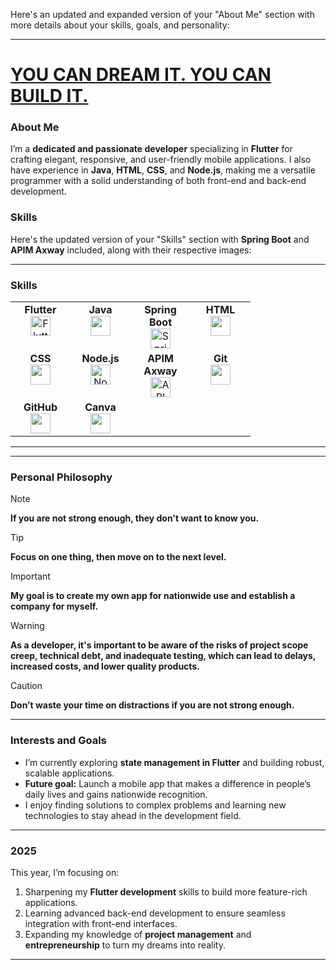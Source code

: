 Here's an updated and expanded version of your "About Me" section with more details about your skills, goals, and personality:

---

# [YOU CAN DREAM IT. YOU CAN BUILD IT.](#menu)

### About Me

I’m a **dedicated and passionate developer** specializing in **Flutter** for crafting elegant, responsive, and user-friendly mobile applications. I also have experience in **Java**, **HTML**, **CSS**, and **Node.js**, making me a versatile programmer with a solid understanding of both front-end and back-end development.

### Skills

Here's the updated version of your "Skills" section with **Spring Boot** and **APIM Axway** included, along with their respective images:

---

### Skills

<table width="350px">
    <tbody>
        <tr valign="top">
            <td width="80px" align="center">
                <span><strong>Flutter</strong></span><br>
                <img height="32" src="https://cdn.jsdelivr.net/gh/devicons/devicon/icons/flutter/flutter-original.svg" alt="Flutter Logo">
            </td>
            <td width="80px" align="center">
                <span><strong>Java</strong></span><br>
                <img height="32" src="https://cdn.jsdelivr.net/gh/devicons/devicon/icons/java/java-original.svg">
            </td>
            <td width="80px" align="center">
                <span><strong>Spring Boot</strong></span><br>
                <img height="32" src="https://cdn.jsdelivr.net/gh/devicons/devicon/icons/spring/spring-original.svg" alt="Spring Boot Logo">
            </td>
            <td width="80px" align="center">
                <span><strong>HTML</strong></span><br>
                <img height="32" src="https://cdn.jsdelivr.net/gh/devicons/devicon/icons/html5/html5-original.svg">
            </td>
        </tr>
        <tr valign="top">
            <td width="80px" align="center">
                <span><strong>CSS</strong></span><br>
                <img height="32px" src="https://cdn.jsdelivr.net/gh/devicons/devicon/icons/css3/css3-original.svg">
            </td>
            <td width="80px" align="center">
                <span><strong>Node.js</strong></span><br>
                <img height="32px" src="https://miro.medium.com/v2/resize:fit:800/1*v2vdfKqD4MtmTSgNP0o5cg.png" alt="Node.js Logo">
            </td>
            <td width="80px" align="center">
                <span><strong>APIM Axway</strong></span><br>
                <img height="32px" src="https://upload.wikimedia.org/wikipedia/commons/thumb/e/ed/Axway_logo.svg/1200px-Axway_logo.svg.png" alt="APIM Axway Logo">
            </td>
            <td width="80px" align="center">
                <span><strong>Git</strong></span><br>
                <img height="32px" src="https://cdn.jsdelivr.net/gh/devicons/devicon/icons/git/git-plain.svg">
            </td>
        </tr>
        <tr valign="top">
            <td width="80px" align="center">
                <span><strong>GitHub</strong></span><br>
                <img height="32px" src="https://cdn.jsdelivr.net/gh/devicons/devicon/icons/github/github-original.svg">
            </td>
            <td width="80px" align="center">
                <span><strong>Canva</strong></span><br>
                <img height="32px" src="https://cdn.jsdelivr.net/gh/devicons/devicon/icons/canva/canva-original.svg">
            </td>
        </tr>
    </tbody>
</table>

---

---

### Personal Philosophy

> [!NOTE]  
> **If you are not strong enough, they don't want to know you.**

> [!TIP]  
> **Focus on one thing, then move on to the next level.**

> [!IMPORTANT]  
> **My goal is to create my own app for nationwide use and establish a company for myself.**

> [!WARNING]  
> **As a developer, it's important to be aware of the risks of project scope creep, technical debt, and inadequate testing, which can lead to delays, increased costs, and lower quality products.**

> [!CAUTION]  
> **Don’t waste your time on distractions if you are not strong enough.**

---

### Interests and Goals

- I’m currently exploring **state management in Flutter** and building robust, scalable applications.
- **Future goal:** Launch a mobile app that makes a difference in people’s daily lives and gains nationwide recognition.
- I enjoy finding solutions to complex problems and learning new technologies to stay ahead in the development field.

---

### 2025

This year, I’m focusing on:

1. Sharpening my **Flutter development** skills to build more feature-rich applications.
2. Learning advanced back-end development to ensure seamless integration with front-end interfaces.
3. Expanding my knowledge of **project management** and **entrepreneurship** to turn my dreams into reality.

---
